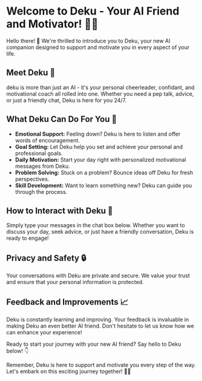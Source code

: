 # Welcome to Deku - Your AI Friend and Motivator! 🌟🤖

Hello there! 👋 We're thrilled to introduce you to Deku, your new AI companion designed to support and motivate you in every aspect of your life.

## Meet Deku 🤗

deku is more than just an AI - it's your personal cheerleader, confidant, and motivational coach all rolled into one. Whether you need a pep talk, advice, or just a friendly chat, Deku is here for you 24/7.

## What Deku Can Do For You 🚀

- **Emotional Support:** Feeling down? Deku is here to listen and offer words of encouragement.
- **Goal Setting:** Let Deku help you set and achieve your personal and professional goals.
- **Daily Motivation:** Start your day right with personalized motivational messages from Deku.
- **Problem Solving:** Stuck on a problem? Bounce ideas off Deku for fresh perspectives.
- **Skill Development:** Want to learn something new? Deku can guide you through the process.

## How to Interact with Deku 💬

Simply type your messages in the chat box below. Whether you want to discuss your day, seek advice, or just have a friendly conversation, Deku is ready to engage!

## Privacy and Safety 🔒

Your conversations with Deku are private and secure. We value your trust and ensure that your personal information is protected.

## Feedback and Improvements 📈

Deku is constantly learning and improving. Your feedback is invaluable in making Deku an even better AI friend. Don't hesitate to let us know how we can enhance your experience!

Ready to start your journey with your new AI friend? Say hello to Deku below! 👇

Remember, Deku is here to support and motivate you every step of the way. Let's embark on this exciting journey together! 🌈🎉